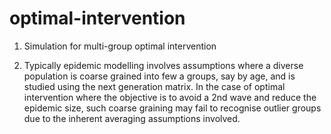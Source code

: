 # optimal-intervention
1. Simulation for multi-group optimal intervention

2. Typically epidemic modelling involves assumptions where a diverse population is coarse grained into few a groups, say by age, and is studied using the next generation matrix. In the case of optimal intervention where the objective is to avoid a 2nd wave and reduce the epidemic size, such coarse graining may fail to recognise outlier groups due to the inherent averaging assumptions involved.
